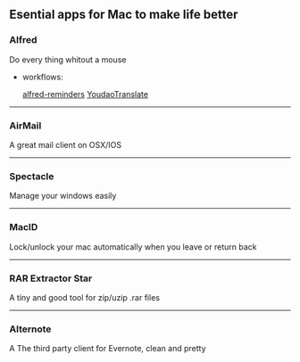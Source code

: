 ## Esential apps for Mac to make life better

### Alfred
Do every thing whitout a mouse

- workflows:

	[alfred-reminders](https://github.com/surrealroad/alfred-reminders) [YoudaoTranslate](https://github.com/wensonsmith/YoudaoTranslate)

---

### AirMail
A great mail client on OSX/IOS

---

### Spectacle
Manage your windows easily

---

### MacID
Lock/unlock your mac automatically when you leave or return back

---

### RAR Extractor Star
A tiny and good tool for zip/uzip .rar files

---

### Alternote
A The third party client for Evernote, clean and pretty
